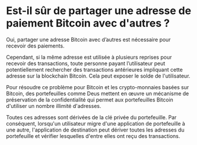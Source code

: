 # Est-il sûr de partager une adresse de paiement Bitcoin avec d'autres ?

Oui, partager une adresse Bitcoin avec d’autres est nécessaire pour recevoir des paiements.

Cependant, si la même adresse est utilisée à plusieurs reprises pour recevoir des transactions, toute personne payant l’utilisateur peut potentiellement rechercher des transactions antérieures impliquant cette adresse sur la blockchain Bitcoin. Cela peut exposer le solde de l'utilisateur.

Pour résoudre ce problème pour Bitcoin et les crypto-monnaies basées sur Bitcoin, des portefeuilles comme Deus mettent en œuvre un mécanisme de préservation de la confidentialité qui permet aux portefeuilles Bitcoin d'utiliser un nombre illimité d'adresses.

Toutes ces adresses sont dérivées de la clé privée du portefeuille. Par conséquent, lorsqu'un utilisateur migre d'une application de portefeuille à une autre, l'application de destination peut dériver toutes les adresses du portefeuille et vérifier lesquelles d'entre elles ont reçu des transactions.